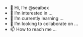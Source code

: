 - 👋 Hi, I’m @seaibex
- 👀 I’m interested in ...
- 🌱 I’m currently learning ...
- 💞️ I’m looking to collaborate on ...
- 📫 How to reach me ...

<!---
seaibex/seaibex is a ✨ special ✨ repository because its `README.md` (this file) appears on your GitHub profile.
You can click the Preview link to take a look at your changes.
--->
